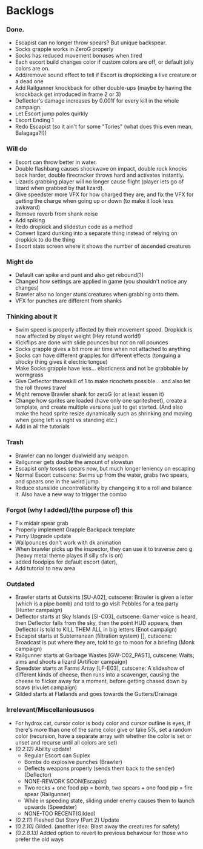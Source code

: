 # Backlogs
### Done.
* Escapist can no longer throw spears? But unique backspear.
* Socks grapple works in ZeroG properly
* Socks has reduced movement bonuses when tired
* Each escort build changes color if custom colors are off, or default jolly colors are on.
* Add/remove sound effect to tell if Escort is dropkicking a live creature or a dead one
* Add Railgunner knockback for other double-ups (maybe by having the knockback get introduced in frame 2 or 3)
* Deflector's damage increases by 0.001f for every kill in the whole campaign.
* Let Escort jump poles quirkly
* Escort Ending 1
* Redo Escapist (so it ain't for some "Tories" (what does this even mean, Balagaga?!))
### Will do
* Escort can throw better in water.
* Double flashbang causes shockwave on impact, double rock knocks back harder, double firecracker throws hard and activates instantly. 
* Lizards grabbing player will no longer cause flight (player lets go of lizard when grabbed by that lizard). 
* Give speedster more VFX for how charged they are, and fix the VFX for getting the charge when going up or down (to make it look less awkward)
* Remove reverb from shank noise
* Add spiking
* Redo dropkick and slidestun code as a method
* Convert lizard dunking into a separate thing instead of relying on dropkick to do the thing
* Escort stats screen where it shows the number of ascended creatures
### Might do
* Default can spike and punt and also get rebound(?)
* Changed how settings are applied in game (you shouldn't notice any changes)
* Brawler also no longer stuns creatures when grabbing onto them.
* VFX for punches are different from shanks
### Thinking about it
* Swim speed is properly affected by their movement speed.  Dropkick is now affected by player weight (Hey rotund world!)
* Kickflips are done with slide pounces but not on roll pounces
* Socks grapple gives a bit more air time when not attached to anything
* Socks can have different grapples for different effects (tonguing a shocky thing gives it electric tongue)
* Make Socks grapple have less... elasticness and not be grabbable by wormgrass
* Give Deflector throwskill of 1 to make ricochets possible... and also let the roll throws travel
* Might remove Brawler shank for zeroG (or at least lessen it)
* Change how sprites are loaded (have only one spritesheet), create a template, and create multiple versions just to get started. (And also make the head sprite resize dynamically such as shrinking and moving when going left vs right vs standing etc.)
* Add in all the tutorials
### Trash
* Brawler can no longer dualwield any weapon.
* Railgunner gets double the amount of slowstun
* Escapist only tosses spears now, but much longer leniency on escaping
* Normal Escort cutscene: Swims up from the water, grabs two spears, and spears one in the weird jump.
* Reduce stunslide uncontrollability by changeing it to a roll and balance it. Also have a new way to trigger the combo
### Forgot (why I added)/(the purpose of) this
* Fix midair spear grab
* Properly implement Grapple Backpack template
* Parry Upgrade update
* Wallpounces don't work with dk animation
* When brawler picks up the inspector, they can use it to traverse zero g (heavy metal theme playes if silly sfx is on)
* added foodpips for default escort (later), 
* Add tutorial to new area
### Outdated
* Brawler starts at Outskirts [SU-A02], cutscene: Brawler is given a letter (which is a pipe bomb) and told to go visit Pebbles for a tea party (Hunter campaign)
* Deflector starts at Sky Islands [SI-C03], cutscene: Gamer voice is heard, then Deflector falls from the sky, then the point HUD appears, then Deflector is told to KILL THEM ALL in big letters (Enot campaign)
* Escapist starts at Subterranean (filtration system) [], cutscene: Broadcast is put where they are, told to go to moon for a briefing (Monk campaign)
* Railgunner starts at Garbage Wastes [GW-C02_PAST], cutscene: Waits, aims and shoots a lizard (Artificer campaign)
* Speedster starts at Farms Array [LF-E03], cutscene: A slideshow of different kinds of cheese, then runs into a scavenger, causing the cheese to flicker away for a moment, before getting chased down by scavs (rivulet campaign)
* Gilded starts at Flatlands and goes towards the Gutters/Drainage
### Irrelevant/Miscellanioususos
* For hydrox cat, cursor color is body color and cursor outline is eyes, if there's more than one of the same color give or take 5%, set a random color (recursion, have a separate array with whether the color is set or unset and recurse until all colors are set)
* *(0.2.12)* Ability update!
    * Regular Escort can Suplex
    * Bombs do explosive punches (Brawler)
    * Deflects weapons properly (sends them back to the sender) (Deflector)
    * NONE-REWORK SOON(Escapist)
    * Two rocks + one food pip = bomb, two spears + one food pip = fire spear (Railgunner)
    * While in speeding state, sliding under enemy causes them to launch upwards (Speedster)
    * NONE-TOO RECENT(Gilded)
* *(0.2.11)* Fleshed Out Story (Part 2) Update
* *(0.2.10)* Gilded. (another idea: Blast away the creatures for safety)
* *(0.2.8.13)* Added option to revert to previous behaviour for those who prefer the old ways
